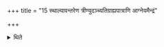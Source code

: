 +++
title = "15 स्थाल्यावन्तरेण त्रीण्युदञ्च्यतिग्राह्यपात्राणि आग्नेयमैन्द्रं"

+++

<details><summary>थिते</summary>

स्थाल्यावन्तरेण त्रीण्युदञ्च्यतिग्राह्यपात्राणि । आग्नेयमैन्द्रं सौर्यमिति १५
</details>
